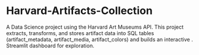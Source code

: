 # Harvard-Artifacts-Collection
A Data Science project using the Harvard Art Museums API.  This project extracts, transforms, and stores artifact data into SQL tables  (artifact_metadata, artifact_media, artifact_colors) and builds an interactive . Streamlit dashboard for exploration.
